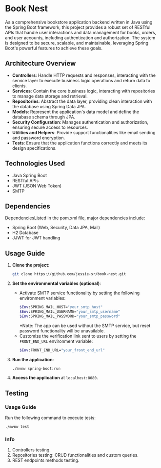 # Book Nest

Aa a comprehensive bookstore application backend written in Java using the Spring Boot framework, this project provides a robust set of RESTful APIs that handle user interactions and data management for books, orders, and user accounts, including authentication and authorization. The system is designed to be secure, scalable, and maintainable, leveraging Spring Boot's powerful features to achieve these goals.

## Architecture Overview

- **Controllers**: Handle HTTP requests and responses, interacting with the service layer to execute business logic operations and return data to clients.
- **Services**: Contain the core business logic, interacting with repositories to manage data storage and retrieval.
- **Repositories**: Abstract the data layer, providing clean interaction with the database using Spring Data JPA.
- **Models**: Represent the application's data model and define the database schema through JPA.
- **Security Configuration**: Manages authentication and authorization, ensuring secure access to resources.
- **Utilities and Helpers**: Provide support functionalities like email sending and password encryption.
- **Tests**: Ensure that the application functions correctly and meets its design specifications.

## Technologies Used
- Java Spring Boot
- RESTful APIs
- JWT (JSON Web Token)
- SMTP
  
## Dependencies
DependenciesListed in the pom.xml file, major dependencies include:
- Spring Boot (Web, Security, Data JPA, Mail)
- H2 Database
- JJWT for JWT handling
  
## Usage Guide

1. **Clone the project**:
    ```sh
    git clone https://github.com/jessie-sr/book-nest.git
    ```

2. **Set the environmental variables (optional)**:
    - Activate SMTP service functionality by setting the following environment variables:
      ```sh
      $Env:SPRING_MAIL_HOST="your_smtp_host"
      $Env:SPRING_MAIL_USERNAME="your_smtp_username"
      $Env:SPRING_MAIL_PASSWORD="your_smtp_password"
      ```
      \*Note: The app can be used without the SMTP service, but reset password functionality will be unavailable.
    - Customize the verification link sent to users by setting the `FRONT_END_URL` environment variable:
      ```sh
      $Env:FRONT_END_URL="your_front_end_url"
      ```

3. **Run the application**:
    ```sh
    ./mvnw spring-boot:run
    ```

4. **Access the application** at `localhost:8080`.

## Testing

### Usage Guide
Run the following command to execute tests:
```sh
./mvnw test
```

### Info
1. Controllers testing.
2. Repositories testing: CRUD functionalities and custom queries.
3. REST endpoints methods testing.
